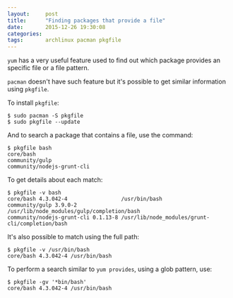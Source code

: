 ```yaml
---
layout:     post
title:      "Finding packages that provide a file"
date:       2015-12-26 19:30:08
categories: 
tags:       archlinux pacman pkgfile
---
```


`yum` has a very useful feature used to find out
which package provides an specific file or a file
pattern.

`pacman` doesn't have such feature but it's possible
to get similar information using `pkgfile`.

To install `pkgfile`:

``` console
$ sudo pacman -S pkgfile
$ sudo pkgfile --update
```

And to search a package that contains a file, use the command:

``` console
$ pkgfile bash
core/bash
community/gulp
community/nodejs-grunt-cli
```

To get details about each match:

``` console
$ pkgfile -v bash
core/bash 4.3.042-4                 /usr/bin/bash
community/gulp 3.9.0-2              /usr/lib/node_modules/gulp/completion/bash
community/nodejs-grunt-cli 0.1.13-8 /usr/lib/node_modules/grunt-cli/completion/bash
```

It's also possible to match using the full path:

``` console
$ pkgfile -v /usr/bin/bash
core/bash 4.3.042-4 /usr/bin/bash
```

To perform a search similar to `yum provides`, using a glob pattern, use:

``` console
$ pkgfile -gv '*bin/bash'
core/bash 4.3.042-4 /usr/bin/bash
```

